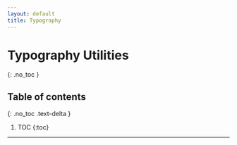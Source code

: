 ```yaml
---
layout: default
title: Typography
---
```


# Typography Utilities
{: .no_toc }

## Table of contents
{: .no_toc .text-delta }

1. TOC
{:toc}

---
